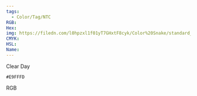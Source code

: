 ```yaml
---
tags:
  - Color/Tag/NTC
RGB:
Hex:
img: https://filedn.com/l0hpzxl1f01yT7GHxtF8cyk/Color%20Snake/standard_csv_to_svg//E9FFFD.svg
CMYK:
HSL:
Name:
---
```

Clear Day
```palette
#E9FFFD
```
RGB
